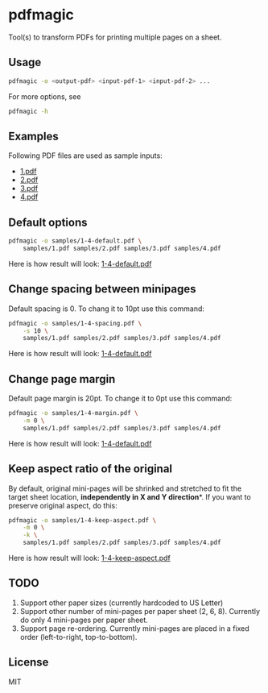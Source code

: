 # pdfmagic

Tool(s) to transform PDFs for printing multiple pages on a sheet.

## Usage
```bash
pdfmagic -o <output-pdf> <input-pdf-1> <input-pdf-2> ...
```

For more options, see
```bash
pdfmagic -h
```

## Examples

Following PDF files are used as sample inputs:
* [1.pdf](samples/1.pdf)
* [2.pdf](samples/2.pdf)
* [3.pdf](samples/2.pdf)
* [4.pdf](samples/2.pdf)

## Default options
```bash
pdfmagic -o samples/1-4-default.pdf \
    samples/1.pdf samples/2.pdf samples/3.pdf samples/4.pdf
```
Here is how result will look: [1-4-default.pdf](samples/1-4-default.pdf)

## Change spacing between minipages
Default spacing is 0. To chang it to 10pt use this command:
```bash
pdfmagic -o samples/1-4-spacing.pdf \
    -s 10 \
    samples/1.pdf samples/2.pdf samples/3.pdf samples/4.pdf
```
Here is how result will look: [1-4-default.pdf](samples/1-4-spacing.pdf)

## Change page margin
Default page margin is 20pt. To change it to 0pt use this command:
```bash
pdfmagic -o samples/1-4-margin.pdf \
    -m 0 \
    samples/1.pdf samples/2.pdf samples/3.pdf samples/4.pdf
```
Here is how result will look: [1-4-default.pdf](samples/1-4-margin.pdf)

## Keep aspect ratio of the original
By default, original mini-pages will be shrinked and stretched to fit the target sheet location,
**independently in X and Y direction***.
If you want to preserve original aspect, do this:
```bash
pdfmagic -o samples/1-4-keep-aspect.pdf \
    -m 0 \
    -k \
    samples/1.pdf samples/2.pdf samples/3.pdf samples/4.pdf
```
Here is how result will look: [1-4-keep-aspect.pdf](samples/1-4-keep-aspect.pdf)

## TODO
1. Support other paper sizes (currently hardcoded to US Letter)
2. Support other number of mini-pages per paper sheet (2, 6, 8). Currently do only 4 mini-pages per paper sheet.
3. Support page re-ordering. Currently mini-pages are placed in a fixed order (left-to-right, top-to-bottom).

## License
MIT
